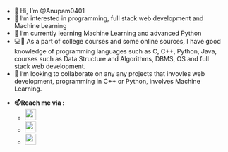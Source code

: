 - 👋 Hi, I’m @Anupam0401
- 👀 I’m interested in programming, full stack web development and Machine Learning
- 🌱 I’m currently learning Machine Learning and advanced Python
- 💻📝 As a part of college courses and some online sources, I have good knowledge of programming languages such as C, C++, Python, Java, courses such as Data Structure and Algorithms, DBMS, OS and full stack web development.
- 💞️ I’m looking to collaborate on any any projects that invovles web development, programming in C++ or Python, involves Machine Learning.

* **📫Reach me via :**
  * [<img src="https://user-images.githubusercontent.com/55993073/124291518-47114180-db72-11eb-81cd-85807dde44f7.png" width="25" height="25">](anupamkumar0401@gmail.com) 
  * [<img src="(https://user-images.githubusercontent.com/55993073/124291644-660fd380-db72-11eb-9dde-127651dc6d1d.png" width="25" height="25">](https://www.instagram.com/anupam_004/)
  * [<img src="https://user-images.githubusercontent.com/55993073/124290881-999e2e00-db71-11eb-9f03-f8a199ae4fc1.png" width="25" height="25">](https://www.linkedin.com/in/anupam-kumar-17b0b9210/)




<!---
Anupam0401/Anupam0401 is a ✨ special ✨ repository because its `README.md` (this file) appears on your GitHub profile.
You can click the Preview link to take a look at your changes.
--->
